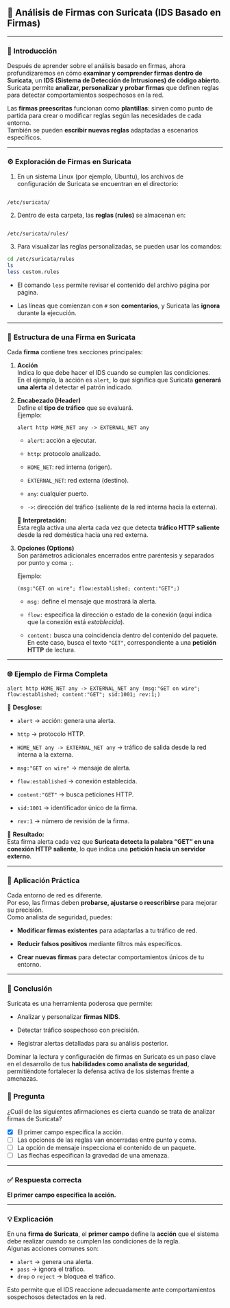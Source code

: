 
## 🧠 **Análisis de Firmas con Suricata (IDS Basado en Firmas)**

---

### 🧩 **Introducción**

Después de aprender sobre el análisis basado en firmas, ahora profundizaremos en cómo **examinar y comprender firmas dentro de Suricata**, un **IDS (Sistema de Detección de Intrusiones) de código abierto**.  
Suricata permite **analizar, personalizar y probar firmas** que definen reglas para detectar comportamientos sospechosos en la red.

Las **firmas preescritas** funcionan como **plantillas**: sirven como punto de partida para crear o modificar reglas según las necesidades de cada entorno.  
También se pueden **escribir nuevas reglas** adaptadas a escenarios específicos.

---

### ⚙️ **Exploración de Firmas en Suricata**

1. En un sistema Linux (por ejemplo, Ubuntu), los archivos de configuración de Suricata se encuentran en el directorio:  
```

/etc/suricata/

```
2. Dentro de esta carpeta, las **reglas (rules)** se almacenan en:  
```

/etc/suricata/rules/

````
3. Para visualizar las reglas personalizadas, se pueden usar los comandos:
```bash
cd /etc/suricata/rules
ls
less custom.rules
````

- El comando `less` permite revisar el contenido del archivo página por página.
    
- Las líneas que comienzan con `#` son **comentarios**, y Suricata las **ignora** durante la ejecución.
    

---

### 🧱 **Estructura de una Firma en Suricata**

Cada **firma** contiene tres secciones principales:

1. **Acción**  
    Indica lo que debe hacer el IDS cuando se cumplen las condiciones.  
    En el ejemplo, la acción es `alert`, lo que significa que Suricata **generará una alerta** al detectar el patrón indicado.
    
2. **Encabezado (Header)**  
    Define el **tipo de tráfico** que se evaluará.  
    Ejemplo:
    
    ```
    alert http HOME_NET any -> EXTERNAL_NET any
    ```
    
    - `alert`: acción a ejecutar.
        
    - `http`: protocolo analizado.
        
    - `HOME_NET`: red interna (origen).
        
    - `EXTERNAL_NET`: red externa (destino).
        
    - `any`: cualquier puerto.
        
    - `->`: dirección del tráfico (saliente de la red interna hacia la externa).
        
    
    📘 **Interpretación:**  
    Esta regla activa una alerta cada vez que detecta **tráfico HTTP saliente** desde la red doméstica hacia una red externa.
    
3. **Opciones (Options)**  
    Son parámetros adicionales encerrados entre paréntesis y separados por punto y coma `;`.
    
    Ejemplo:
    
    ```
    (msg:"GET on wire"; flow:established; content:"GET";)
    ```
    
    - `msg:` define el mensaje que mostrará la alerta.
        
    - `flow:` especifica la dirección o estado de la conexión (aquí indica que la conexión está _establecida_).
        
    - `content:` busca una coincidencia dentro del contenido del paquete.  
        En este caso, busca el texto `"GET"`, correspondiente a una **petición HTTP** de lectura.
        

---

### 🌐 **Ejemplo de Firma Completa**

```
alert http HOME_NET any -> EXTERNAL_NET any (msg:"GET on wire"; flow:established; content:"GET"; sid:1001; rev:1;)
```

📖 **Desglose:**

- `alert` → acción: genera una alerta.
    
- `http` → protocolo HTTP.
    
- `HOME_NET any -> EXTERNAL_NET any` → tráfico de salida desde la red interna a la externa.
    
- `msg:"GET on wire"` → mensaje de alerta.
    
- `flow:established` → conexión establecida.
    
- `content:"GET"` → busca peticiones HTTP.
    
- `sid:1001` → identificador único de la firma.
    
- `rev:1` → número de revisión de la firma.
    

🔎 **Resultado:**  
Esta firma alerta cada vez que **Suricata detecta la palabra “GET” en una conexión HTTP saliente**, lo que indica una **petición hacia un servidor externo**.

---

### 🧰 **Aplicación Práctica**

Cada entorno de red es diferente.  
Por eso, las firmas deben **probarse, ajustarse o reescribirse** para mejorar su precisión.  
Como analista de seguridad, puedes:

- **Modificar firmas existentes** para adaptarlas a tu tráfico de red.
    
- **Reducir falsos positivos** mediante filtros más específicos.
    
- **Crear nuevas firmas** para detectar comportamientos únicos de tu entorno.
    

---

### 🧠 **Conclusión**

Suricata es una herramienta poderosa que permite:

- Analizar y personalizar **firmas NIDS**.
    
- Detectar tráfico sospechoso con precisión.
    
- Registrar alertas detalladas para su análisis posterior.
    

Dominar la lectura y configuración de firmas en Suricata es un paso clave en el desarrollo de tus **habilidades como analista de seguridad**, permitiéndote fortalecer la defensa activa de los sistemas frente a amenazas.
### 🧩 Pregunta

¿Cuál de las siguientes afirmaciones es cierta cuando se trata de analizar firmas de Suricata?

- [x] El primer campo especifica la acción.  
- [ ] Las opciones de las reglas van encerradas entre punto y coma.  
- [ ] La opción de mensaje inspecciona el contenido de un paquete.  
- [ ] Las flechas especifican la gravedad de una amenaza.  

---

### ✅ Respuesta correcta
**El primer campo especifica la acción.**

---

### 💡 Explicación
En una **firma de Suricata**, el **primer campo** define la **acción** que el sistema debe realizar cuando se cumplen las condiciones de la regla.  
Algunas acciones comunes son:
- `alert` → genera una alerta.  
- `pass` → ignora el tráfico.  
- `drop` o `reject` → bloquea el tráfico.  

Esto permite que el IDS reaccione adecuadamente ante comportamientos sospechosos detectados en la red.
